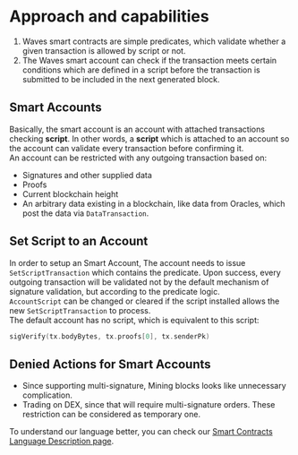 # Approach and capabilities

1. Waves smart contracts are simple predicates, which validate whether a given transaction is allowed by script or not.
2. The Waves smart account can check if the transaction meets certain conditions which are defined in a script before the transaction is submitted to be included in the next generated block.

## Smart Accounts

Basically, the smart account is an account with attached transactions checking **script**. In other words, a **script** which is attached to an account so the account can validate every transaction before confirming it.  
An account can be restricted with any outgoing transaction based on:

* Signatures and other supplied data
* Proofs
* Current blockchain height
* An arbitrary data existing in a blockchain, like data from Oracles, which post the data via `DataTransaction`.

## Set Script to an Account

In order to setup an Smart Account, The account needs to issue `SetScriptTransaction` which contains the predicate. Upon success, every outgoing transaction will be validated not by the default mechanism of signature validation, but according to the predicate logic.  
`AccountScript` can be changed or cleared if the script installed allows the new `SetScriptTransaction` to process.  
The default account has no script, which is equivalent to this script:

```go
sigVerify(tx.bodyBytes, tx.proofs[0], tx.senderPk)
```

## Denied Actions for Smart Accounts

* Since supporting multi-signature, Mining blocks looks like  unnecessary complication.
* Trading on DEX, since that will require multi-signature orders.
  These restriction can be considered as temporary one.

To understand our language better, you can check our [Smart Contracts Language Description page](/technical-details/ride-language/language-description.md).

